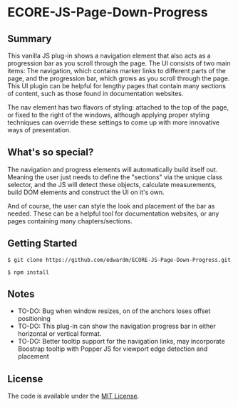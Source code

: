 # ECORE-JS-Page-Down-Progress

## Summary

This vanilla JS plug-in shows a navigation element that also acts as a progression bar as you scroll through the page. The UI consists of two main items: The navigation, which contains marker links to different parts of the page, and the progression bar, which grows as you scroll through the page. This UI plugin can be helpful for lengthy pages that contain many sections of content, such as those found in documentation websites.

The nav element has two flavors of styling: attached to the top of the page, or fixed to the right of the windows, although applying proper styling techniques can override these settings to come up with more innovative ways of presentation.

## What's so special?

The navigation and progress elements will automatically build itself out. Meaning the user just needs to define the "sections" via the unique class selector, and the JS will detect these objects, calculate measurements, build DOM elements and construct the UI on it's own.

And of course, the user can style the look and placement of the bar as needed. These can be a helpful tool for documentation websites, or any pages containing many chapters/sections.

## Getting Started

```
$ git clone https://github.com/edwardm/ECORE-JS-Page-Down-Progress.git
```

```npm
$ npm install
```

## Notes

-   TO-DO: Bug when window resizes, on of the anchors loses offset positioning
-   TO-DO: This plug-in can show the navigation progress bar in either horizontal or vertical format.
-   TO-DO: Better tooltip support for the navigation links, may incorporate Boostrap tooltip with Popper JS for viewport edge detection and placement

## License

The code is available under the [MIT License](LICENSE.md).

